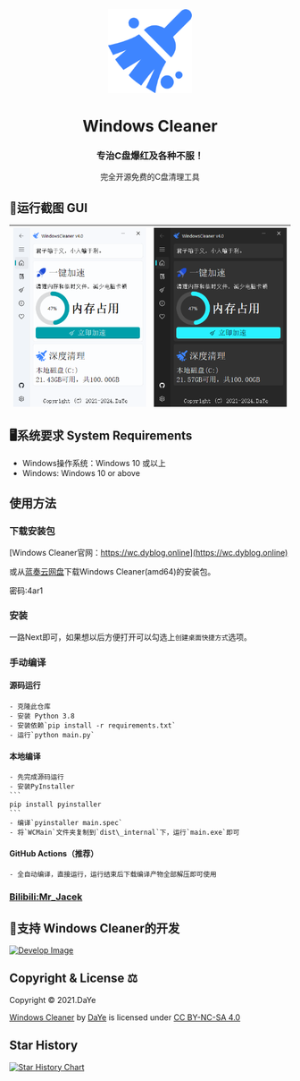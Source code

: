 <div align=center>
<img src="logo.png" width="150" height="150">
<h1>Windows Cleaner</h1>
<h3>专治C盘爆红及各种不服！</h3>
完全开源免费的C盘清理工具
</div>

## 🎨运行截图 GUI
| ![show1](readme/s_light.png) | ![show2](readme/s_dark.png) |
|:----------------------:|:----------------------:|

## 🖥系统要求 System Requirements

- Windows操作系统：Windows 10 或以上
- Windows: Windows 10 or above

## 使用方法

### 下载安装包

[Windows Cleaner官网：https://wc.dyblog.online](https://wc.dyblog.online)

或从[蓝奏云网盘](https://wwt.lanzn.com/b03xje5uf)下载Windows Cleaner(amd64)的安装包。

密码:4ar1

### 安装
一路Next即可，如果想以后方便打开可以勾选上`创建桌面快捷方式`选项。

### 手动编译
#### 源码运行
    - 克隆此仓库
    - 安装 Python 3.8
    - 安装依赖`pip install -r requirements.txt`
    - 运行`python main.py`
#### 本地编译
    - 先完成源码运行
    - 安装PyInstaller
    ```
    pip install pyinstaller
    ```
    - 编译`pyinstaller main.spec`
    - 将`WCMain`文件夹复制到`dist\_internal`下，运行`main.exe`即可
#### GitHub Actions（推荐）
    - 全自动编译，直接运行，运行结束后下载编译产物全部解压即可使用

### [Bilibili:Mr_Jacek](https://space.bilibili.com/1847808902?spm_id_from=333.1007.0.0)

## 🤝支持 Windows Cleaner的开发

[<img src="https://wc.dyblog.online/images/d.png" alt="Develop Image" style="width: 200px;"/>](https://www.dyblog.online/doc/develop.html)

## Copyright & License ⚖

Copyright © 2021.DaYe 

<p xmlns:cc="http://creativecommons.org/ns#" xmlns:dct="http://purl.org/dc/terms/"><a property="dct:title" rel="cc:attributionURL" href=#>Windows Cleaner</a> by <a rel="cc:attributionURL dct:creator" property="cc:attributionName" href="https://www.dyblog.online/">DaYe</a> is licensed under <a href="https://creativecommons.org/licenses/by-nc-sa/4.0/?ref=chooser-v1" target="_blank" rel="license noopener noreferrer" style="display:inline-block;">CC BY-NC-SA 4.0<img style="height:22px!important;margin-left:3px;vertical-align:text-bottom;" src="https://mirrors.creativecommons.org/presskit/icons/cc.svg?ref=chooser-v1" alt=""><img style="height:22px!important;margin-left:3px;vertical-align:text-bottom;" src="https://mirrors.creativecommons.org/presskit/icons/by.svg?ref=chooser-v1" alt=""><img style="height:22px!important;margin-left:3px;vertical-align:text-bottom;" src="https://mirrors.creativecommons.org/presskit/icons/nc.svg?ref=chooser-v1" alt=""><img style="height:22px!important;margin-left:3px;vertical-align:text-bottom;" src="https://mirrors.creativecommons.org/presskit/icons/sa.svg?ref=chooser-v1" alt=""></a></p>

## Star History

[![Star History Chart](https://api.star-history.com/svg?repos=darkmatter2048/WindowsCleaner&type=Date)](https://star-history.com/#darkmatter2048/WindowsCleaner&Date)
